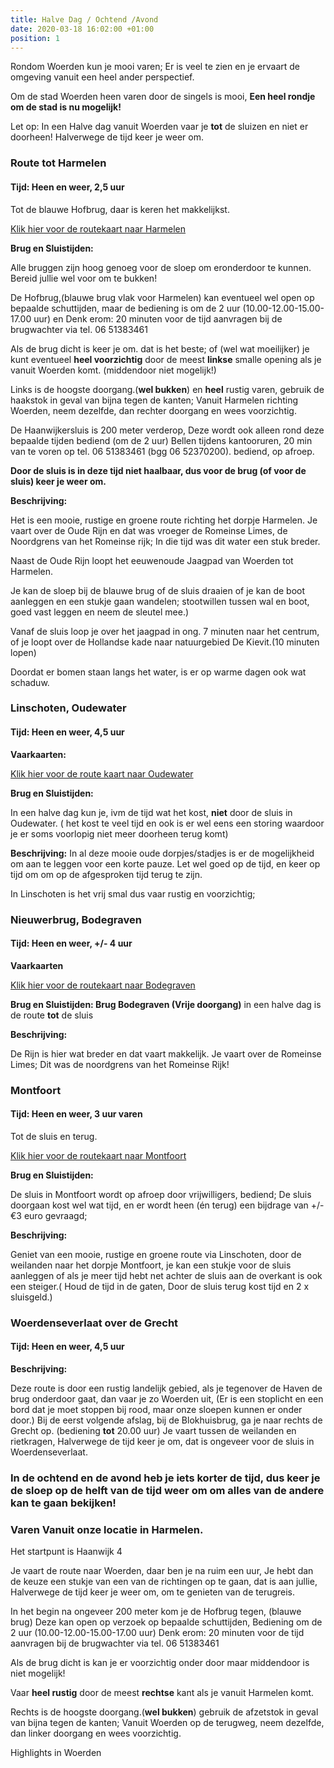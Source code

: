 ```yaml
---
title: Halve Dag / Ochtend /Avond
date: 2020-03-18 16:02:00 +01:00
position: 1
---
```


Rondom Woerden kun je mooi varen;  Er is veel te zien en je ervaart de omgeving vanuit een heel ander perspectief.

Om de stad Woerden heen varen door de singels is mooi,
**Een heel rondje om de stad is nu mogelijk!**

Let op:  In een Halve dag vanuit Woerden vaar je **tot** de sluizen en niet er doorheen! 
Halverwege de tijd keer je weer om.


### Route tot Harmelen
#### Tijd: Heen en weer, 2,5 uur 
Tot de blauwe Hofbrug, daar is keren het makkelijkst.

[Klik hier voor de routekaart naar Harmelen](/uploads/route%20harmelen.pdf)

**Brug en Sluistijden:**

Alle bruggen zijn hoog genoeg voor de sloep om eronderdoor te kunnen. Bereid jullie wel voor om te bukken! 

De Hofbrug,(blauwe brug vlak voor Harmelen) kan eventueel wel open op bepaalde schuttijden, maar de bediening is om de 2 uur (10.00-12.00-15.00-17.00 uur) 
en Denk erom: 20 minuten voor de tijd aanvragen bij de brugwachter via tel. 06 51383461

Als de brug dicht is keer je om. dat is het beste;
of (wel wat moeilijker) je kunt eventueel **heel voorzichtig** door de meest **linkse** smalle opening als je vanuit Woerden komt. (middendoor niet mogelijk!)
 
Links is de hoogste doorgang.(**wel bukken**) en **heel** rustig varen, gebruik de haakstok in geval van bijna tegen de kanten; 
Vanuit Harmelen richting Woerden, neem dezelfde, dan rechter doorgang en wees voorzichtig. 

De Haanwijkersluis is 200 meter verderop, Deze wordt ook alleen rond deze bepaalde tijden bediend (om de 2 uur)  Bellen tijdens kantooruren, 20 min van te voren op tel. 06 51383461 (bgg 06 52370200). bediend, op afroep.

**Door de sluis is in deze tijd niet haalbaar, dus voor de brug (of voor de sluis)  keer je weer om.**

**Beschrijving:**

Het is een mooie, rustige en groene route richting het dorpje Harmelen. Je vaart over de Oude Rijn en dat was vroeger de Romeinse Limes, de Noordgrens van het Romeinse rijk; In die tijd was dit water een stuk breder.

Naast de Oude Rijn loopt het eeuwenoude Jaagpad van Woerden tot Harmelen.

Je kan de sloep bij de blauwe brug of de sluis draaien of je kan de boot aanleggen en een stukje gaan wandelen; stootwillen tussen wal en boot, goed vast leggen en neem de sleutel mee.)

Vanaf de sluis loop je over het jaagpad in ong. 7 minuten naar het centrum, of je loopt over de Hollandse kade naar natuurgebied De Kievit.(10 minuten lopen)
[](https://www.dekievitharmelen.nl/)

Doordat er bomen staan langs het water, is er op warme dagen ook wat schaduw.


### Linschoten, Oudewater 

#### Tijd: Heen en weer, 4,5 uur

**Vaarkaarten:**

[Klik hier voor de route kaart naar Oudewater](/uploads/route%20Oudewater%20De%20Scheepsjongens.pdf)

**Brug en Sluistijden:**

In een halve dag kun je, ivm de tijd wat het kost, **niet** door de sluis in Oudewater. ( het kost te veel tijd en ook is er wel eens een storing waardoor je er soms voorlopig niet meer doorheen terug komt)


**Beschrijving:**
In al deze mooie oude dorpjes/stadjes is er de mogelijkheid om aan te leggen voor een korte pauze. Let wel goed op de tijd, en keer op tijd om om op de afgesproken tijd terug te zijn.

In Linschoten is het vrij smal dus vaar rustig en voorzichtig;


### Nieuwerbrug, Bodegraven
#### Tijd: Heen en weer, +/- 4 uur

**Vaarkaarten**

[Klik hier voor de routekaart naar Bodegraven](/uploads/route-Bodegraven-De-Scheepsjongens.pdf)

**Brug en Sluistijden: Brug Bodegraven (Vrije doorgang)**
in een halve dag  is de route **tot** de sluis

**Beschrijving:**

De Rijn is hier wat breder en dat vaart makkelijk.
Je vaart over de Romeinse Limes; Dit was de noordgrens van het Romeinse Rijk!


### Montfoort

#### Tijd: Heen en weer, 3 uur varen
Tot de sluis en terug.

[Klik hier voor de routekaart naar Montfoort](/uploads/route%20Montfoort%20De%20Scheepsjongens.pdf)


**Brug en Sluistijden:**

De sluis in Montfoort wordt op afroep door vrijwilligers, bediend; De sluis doorgaan kost wel wat tijd, en er wordt heen (én terug) een bijdrage van +/- €3 euro gevraagd; 

**Beschrijving:**

Geniet van een mooie, rustige en groene route via Linschoten, door de weilanden naar het dorpje Montfoort, je kan een stukje voor de sluis aanleggen of als je meer tijd hebt net achter de sluis aan de overkant is ook een steiger.( Houd de tijd in de gaten, Door de sluis terug kost tijd en 2 x sluisgeld.)


### Woerdenseverlaat over de Grecht
#### Tijd: Heen en weer, 4,5 uur

**Beschrijving:**

Deze route is door een rustig landelijk gebied, als je tegenover de Haven de brug onderdoor gaat, dan vaar je zo Woerden uit, 
(Er is een stoplicht en een bord  dat je moet stoppen bij rood, maar onze sloepen kunnen er onder door.)
Bij de eerst volgende afslag, bij de Blokhuisbrug, ga je naar rechts de Grecht op. (bediening **tot** 20.00 uur) Je vaart tussen de weilanden en rietkragen,  Halverwege de tijd keer je om, dat is ongeveer voor de sluis in Woerdenseverlaat.

### In de ochtend en de avond heb je iets korter de tijd, dus keer je de sloep op de helft van de tijd weer om om alles van de andere kan te gaan bekijken!


### Varen Vanuit onze locatie in Harmelen.

Het startpunt is Haanwijk 4

Je vaart de route naar Woerden, daar ben je na ruim een uur, 
Je hebt dan de keuze een stukje van een van de richtingen op te gaan,
dat is aan jullie, Halverwege de tijd keer je weer om, om te genieten van de terugreis.

In het begin na ongeveer 200 meter kom je de Hofbrug tegen, 
(blauwe brug) Deze kan open op verzoek op bepaalde schuttijden, Bediening om de 2 uur (10.00-12.00-15.00-17.00 uur) 
Denk erom: 20 minuten voor de tijd aanvragen bij de brugwachter via tel. 06 51383461

Als de brug dicht is kan je er voorzichtig onder door maar middendoor is niet mogelijk!
 
Vaar **heel rustig** door de meest **rechtse** kant als je vanuit Harmelen komt. 
 
Rechts is de hoogste doorgang.(**wel bukken**) gebruik de afzetstok in geval van bijna tegen de kanten; Vanuit Woerden op de terugweg, neem dezelfde, dan linker doorgang en wees voorzichtig. 

 Highlights in Woerden

[](https://www.beleefwoerden.com/nl/wat-te-zien/historische-highlights)
 
